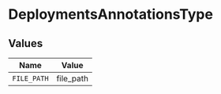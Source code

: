 # DeploymentsAnnotationsType


## Values

| Name        | Value       |
| ----------- | ----------- |
| `FILE_PATH` | file_path   |
